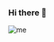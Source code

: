 ### Hi there 👋

![me](https://user-images.githubusercontent.com/85541756/164874561-8db7a6b5-8320-477b-918a-f3c946052524.png)

<!--
**mariodev9/mariodev9** is a ✨ _special_ ✨ repository because its `README.md` (this file) appears on your GitHub profile.

Here are some ideas to get you started:

- 🔭 I’m currently working on ...
- 🌱 I’m currently learning ...
- 👯 I’m looking to collaborate on ...
- 🤔 I’m looking for help with ...
- 💬 Ask me about ...
- 📫 How to reach me: ...
- 😄 Pronouns: ...
- ⚡ Fun fact: ...
-->
